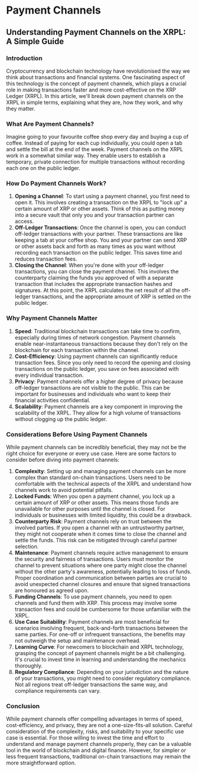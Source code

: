 # Payment Channels

## Understanding Payment Channels on the XRPL: A Simple Guide

### Introduction

Cryptocurrency and blockchain technology have revolutionised the way we think about transactions and financial systems. One fascinating aspect of this technology is the concept of payment channels, which plays a crucial role in making transactions faster and more cost-effective on the XRP Ledger (XRPL). In this article, we'll break down payment channels on the XRPL in simple terms, explaining what they are, how they work, and why they matter.

### What Are Payment Channels?

Imagine going to your favourite coffee shop every day and buying a cup of coffee. Instead of paying for each cup individually, you could open a tab and settle the bill at the end of the week. Payment channels on the XRPL work in a somewhat similar way. They enable users to establish a temporary, private connection for multiple transactions without recording each one on the public ledger.

### How Do Payment Channels Work?

1. **Opening a Channel**: To start using a payment channel, you first need to open it. This involves creating a transaction on the XRPL to "lock up" a certain amount of XRP or other assets. Think of this as putting money into a secure vault that only you and your transaction partner can access.
2. **Off-Ledger Transactions**: Once the channel is open, you can conduct off-ledger transactions with your partner. These transactions are like keeping a tab at your coffee shop. You and your partner can send XRP or other assets back and forth as many times as you want without recording each transaction on the public ledger. This saves time and reduces transaction fees.
3. **Closing the Channel**: When you're done with your off-ledger transactions, you can close the payment channel. This involves the counterparty claiming the funds you approved of with a separate transaction that includes the appropriate transaction hashes and signatures. At this point, the XRPL calculates the net result of all the off-ledger transactions, and the appropriate amount of XRP is settled on the public ledger.

### Why Payment Channels Matter

1. **Speed**: Traditional blockchain transactions can take time to confirm, especially during times of network congestion. Payment channels enable near-instantaneous transactions because they don't rely on the blockchain for each transaction within the channel.
2. **Cost-Efficiency**: Using payment channels can significantly reduce transaction fees. Since you only need to record the opening and closing transactions on the public ledger, you save on fees associated with every individual transaction.
3. **Privacy**: Payment channels offer a higher degree of privacy because off-ledger transactions are not visible to the public. This can be important for businesses and individuals who want to keep their financial activities confidential.
4. **Scalability**: Payment channels are a key component in improving the scalability of the XRPL. They allow for a high volume of transactions without clogging up the public ledger.

### Considerations Before Using Payment Channels

While payment channels can be incredibly beneficial, they may not be the right choice for everyone or every use case. Here are some factors to consider before diving into payment channels:

1. **Complexity**: Setting up and managing payment channels can be more complex than standard on-chain transactions. Users need to be comfortable with the technical aspects of the XRPL and understand how channels work to avoid potential pitfalls.
2. **Locked Funds**: When you open a payment channel, you lock up a certain amount of XRP or other assets. This means those funds are unavailable for other purposes until the channel is closed. For individuals or businesses with limited liquidity, this could be a drawback.
3. **Counterparty Risk**: Payment channels rely on trust between the involved parties. If you open a channel with an untrustworthy partner, they might not cooperate when it comes time to close the channel and settle the funds. This risk can be mitigated through careful partner selection.
4. **Maintenance**: Payment channels require active management to ensure the security and fairness of transactions. Users must monitor the channel to prevent situations where one party might close the channel without the other party's awareness, potentially leading to loss of funds. Proper coordination and communication between parties are crucial to avoid unexpected channel closures and ensure that signed transactions are honoured as agreed upon.
5. **Funding Channels**: To use payment channels, you need to open channels and fund them with XRP. This process may involve some transaction fees and could be cumbersome for those unfamiliar with the XRPL.
6. **Use Case Suitability**: Payment channels are most beneficial for scenarios involving frequent, back-and-forth transactions between the same parties. For one-off or infrequent transactions, the benefits may not outweigh the setup and maintenance overhead.
7. **Learning Curve**: For newcomers to blockchain and XRPL technology, grasping the concept of payment channels might be a bit challenging. It's crucial to invest time in learning and understanding the mechanics thoroughly.
8. **Regulatory Compliance**: Depending on your jurisdiction and the nature of your transactions, you might need to consider regulatory compliance. Not all regions treat off-ledger transactions the same way, and compliance requirements can vary.

### Conclusion

While payment channels offer compelling advantages in terms of speed, cost-efficiency, and privacy, they are not a one-size-fits-all solution. Careful consideration of the complexity, risks, and suitability to your specific use case is essential. For those willing to invest the time and effort to understand and manage payment channels properly, they can be a valuable tool in the world of blockchain and digital finance. However, for simpler or less frequent transactions, traditional on-chain transactions may remain the more straightforward option.
